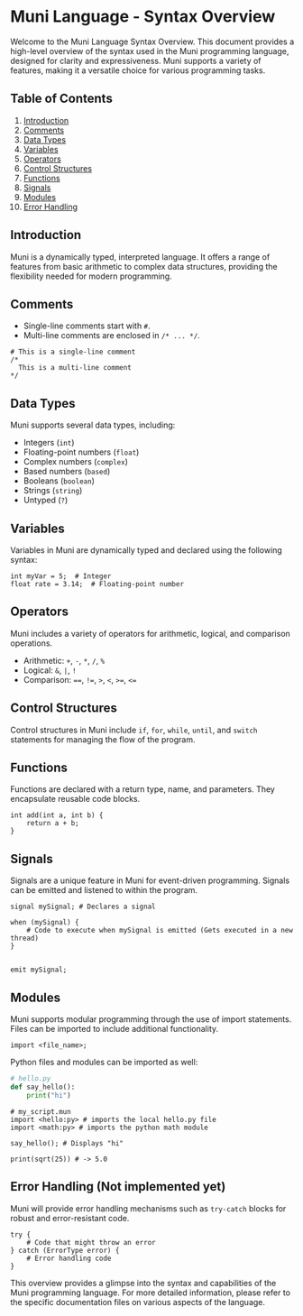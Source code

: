 # Muni Language - Syntax Overview

Welcome to the Muni Language Syntax Overview. This document provides a high-level overview of the syntax used in the Muni programming language, designed for clarity and expressiveness. Muni supports a variety of features, making it a versatile choice for various programming tasks.

## Table of Contents

1. [Introduction](#introduction)
2. [Comments](#comments)
3. [Data Types](#data-types)
4. [Variables](#variables)
5. [Operators](#operators)
6. [Control Structures](#control-structures)
7. [Functions](#functions)
8. [Signals](#signals)
9. [Modules](#modules)
10. [Error Handling](#error-handling)

## Introduction

Muni is a dynamically typed, interpreted language. It offers a range of features from basic arithmetic to complex data structures, providing the flexibility needed for modern programming.

## Comments

- Single-line comments start with `#`.
- Multi-line comments are enclosed in `/* ... */`.

```muni
# This is a single-line comment
/*
  This is a multi-line comment
*/
```

## Data Types

Muni supports several data types, including:

- Integers (`int`)
- Floating-point numbers (`float`)
- Complex numbers (`complex`)
- Based numbers (`based`)
- Booleans (`boolean`)
- Strings (`string`)
- Untyped (`?`)

## Variables

Variables in Muni are dynamically typed and declared using the following syntax:

```muni
int myVar = 5;  # Integer
float rate = 3.14;  # Floating-point number
```

## Operators

Muni includes a variety of operators for arithmetic, logical, and comparison operations.

- Arithmetic: `+`, `-`, `*`, `/`, `%`
- Logical: `&`, `|`, `!`
- Comparison: `==`, `!=`, `>`, `<`, `>=`, `<=`

## Control Structures

Control structures in Muni include `if`, `for`, `while`, `until`, and `switch` statements for managing the flow of the program.

## Functions

Functions are declared with a return type, name, and parameters. They encapsulate reusable code blocks.

```muni
int add(int a, int b) {
    return a + b;
}
```

## Signals

Signals are a unique feature in Muni for event-driven programming. Signals can be emitted and listened to within the program.

```muni
signal mySignal; # Declares a signal 

when (mySignal) {
    # Code to execute when mySignal is emitted (Gets executed in a new thread)
}


emit mySignal;
```

## Modules

Muni supports modular programming through the use of import statements. Files can be imported to include additional functionality.

```muni
import <file_name>;
```

Python files and modules can be imported as well:
```python
# hello.py
def say_hello():
    print("hi")
```

```muni
# my_script.mun
import <hello:py> # imports the local hello.py file
import <math:py> # imports the python math module

say_hello(); # Displays "hi"

print(sqrt(25)) # -> 5.0

```


## Error Handling (Not implemented yet)

Muni will provide error handling mechanisms such as `try-catch` blocks for robust and error-resistant code.

```muni
try {
    # Code that might throw an error
} catch (ErrorType error) {
    # Error handling code
}
```

This overview provides a glimpse into the syntax and capabilities of the Muni programming language. For more detailed information, please refer to the specific documentation files on various aspects of the language.